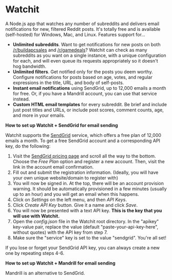 # Watchit
A Node.js app that watches any number of subreddits and delivers email notifications for new, filtered Reddit posts. It's totally free and is available (self-hosted) for Windows, Mac, and Linux. Features support for...

- **Unlimited subreddits**. Want to get notifications for new posts on both [/r/buildapcsales](https://www.reddit.com/r/buildapcsales/new/) and [/r/gamedeals](https://www.reddit.com/r/gamedeals/new/)? Watchit can check as many subreddits as you want on a single instance, with a unique configuration for each, and will even queue its requests appropriately so it doesn't hog bandwidth.
- **Unlimited filters**. Get notified only for the posts you deem worthy. Configure notifications for posts based on age, votes, and regular expressions in the title, URL, and body of self-posts.
- **Instant email notifications** using SendGrid, up to 12,000 emails a month for free. Or, if you have a Mandrill account, you can use that service instead.
- **Custom HTML email templates** for every subreddit. Be brief and include just post titles and URLs, or include post scores, comment counts, age, and more in your emails.

**How to set up Watchit + SendGrid for email sending**

Watchit supports the [SendGrid](https://sendgrid.com/) service, which offers a free plan of 12,000 emails a month. To get a free SendGrid account and a corresponding API key, do the following:

 1. Visit the [SendGrid pricing page](https://sendgrid.com/pricing) and scroll all the way to the bottom. Choose the *Free Plan* option and register a new account. Then, visit the link in the account email confirmation.
 3.  Fill out and submit the registration information. (Ideally, you will have your own unique website/domain to register with)
 4. You will now be signed in. At the top, there will be an account provision warning. It should be automatically provisioned in a few minutes (usually up to an hour) and you will get an email when this happens.
 5. Click on *Settings* on the left menu, and then *API Keys*.
 6. Click *Create API Key* button. Give it a name and click *Save*.
 7. You will now be presented with a text API key. **This is the key that you will use with Watchit.**
 8. Open the *config.json* file in the Watchit root directory. In the "apikey" key-value pair, replace the value (default "paste-your-api-key-here", without quotes) with the API key from step 7.
 9. Make sure the "service" key is set to the value "sendgrid". You're all set!

If you lose or forget your SendGrid API key, you can always create a new one by repeating steps 4-6.

**How to set up Watchit + Mandrill for email sending**

Mandrill is an alternative to SendGrid. 
